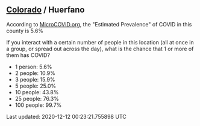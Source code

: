 
## [Colorado](/united-states/colorado) / Huerfano

According to [MicroCOVID.org](http://microcovid.org),
the "Estimated Prevalence" of COVID in this county is 5.6%

If you interact with a certain number of people in this location
(all at once in a group, or spread out across the day), what is the chance that
1 or more of them has COVID?

- 1 person: 5.6%
- 2 people: 10.9%
- 3 people: 15.9%
- 5 people: 25.0%
- 10 people: 43.8%
- 25 people: 76.3%
- 100 people: 99.7%

Last updated: 2020-12-12 00:23:21.755898 UTC
